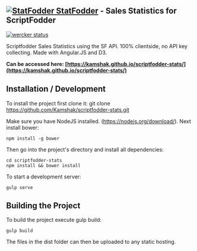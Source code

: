 ## [![StatFodder](http://res.cloudinary.com/dctipxdo4/image/upload/c_scale,h_32/v1467305275/Bild1_qz4pyc.png) StatFodder](https://kamshak.github.io/scriptfodder-stats/) - Sales Statistics for ScriptFodder

[![wercker status](https://app.wercker.com/status/e4906f0a294addb9c15ef7fa008e16fe/s/master "wercker status")](https://app.wercker.com/project/bykey/e4906f0a294addb9c15ef7fa008e16fe)

Scriptfodder Sales Statistics using the SF API. 100% clientside, no API key collecting. Made with Angular.JS and D3.

**Can be accessed here: [https://kamshak.github.io/scriptfodder-stats/](https://kamshak.github.io/scriptfodder-stats/)**

## Installation / Development
To install the project first clone it:
git clone https://github.com/Kamshak/scriptfodder-stats.git

Make sure you have NodeJS installed. (https://nodejs.org/download/). Next install bower:

    npm install -g bower

Then go into the project's directory and install all dependencies:

    cd scriptfodder-stats
    npm install && bower install

To start a development server:

    gulp serve

## Building the Project

To build the project execute gulp build:

    gulp build

The files in the dist folder can then be uploaded to any static hosting.
